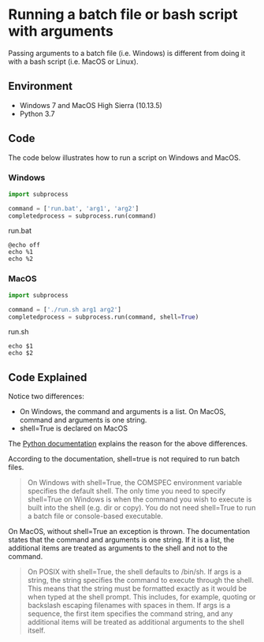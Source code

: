 # Running a batch file or bash script with arguments

Passing arguments to a batch file (i.e. Windows) is different from doing it with a bash script (i.e. MacOS or Linux). 

## Environment
* Windows 7 and MacOS High Sierra (10.13.5)
* Python 3.7

## Code
The code below illustrates how to run a script on Windows and MacOS.

### Windows
```python
import subprocess

command = ['run.bat', 'arg1', 'arg2']
completedprocess = subprocess.run(command)
```

run.bat
```
@echo off
echo %1
echo %2
```

### MacOS
```python
import subprocess

command = ['./run.sh arg1 arg2']
completedprocess = subprocess.run(command, shell=True)
```

run.sh
```
echo $1
echo $2
```

## Code Explained
Notice two differences:
* On Windows, the command and arguments is a list. On MacOS, command and arguments is one string.
* shell=True is declared on MacOS

The [Python documentation](https://docs.python.org/3.7/library/subprocess.html#subprocess.Popen)  explains the reason for the above differences. 

According to the documentation, shell=true is not required to run batch files.
> On Windows with shell=True, the COMSPEC environment variable specifies the default shell. The only time you need to specify shell=True on Windows is when the command you wish to execute is built into the shell (e.g. dir or copy). You do not need shell=True to run a batch file or console-based executable.

On MacOS, without shell=True an exception is thrown. The documentation states that the command and arguments is one string. If it is a list, the additional items are treated as arguments to the shell and not to the command.
> On POSIX with shell=True, the shell defaults to /bin/sh. If args is a string, the string specifies the command to execute through the shell. This means that the string must be formatted exactly as it would be when typed at the shell prompt. This includes, for example, quoting or backslash escaping filenames with spaces in them. If args is a sequence, the first item specifies the command string, and any additional items will be treated as additional arguments to the shell itself. 


